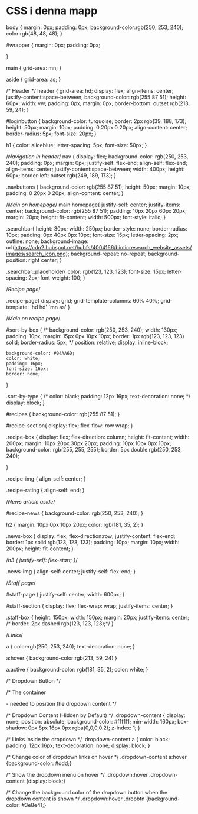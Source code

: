 # CSS i denna mapp

body {
    margin: 0px;
    padding: 0px;
    background-color:rgb(250, 253, 240);
    color:rgb(48, 48, 48);
}

#wrapper {
    margin: 0px;
    padding: 0px;

}

main {
    grid-area: mn;
}

aside {
    grid-area: as;
}

/* Header */
header {
    grid-area: hd;
    display: flex;
    align-items: center;
    justify-content:space-between;
    background-color: rgb(255 87 51);
    height: 60px;
    width: vw;
    padding: 0px;
    margin: 0px;
    border-bottom: outset rgb(213, 59, 24);
}

#loginbutton {
    background-color: turquoise;
    border: 2px rgb(39, 188, 173);
    height: 50px;
    margin: 10px;
    padding: 0 20px 0 20px;
    align-content: center;
    border-radius: 5px;
    font-size: 20px;
}

h1 {
    color: aliceblue;
    letter-spacing: 5px;
    font-size: 50px;
}


/*Navigation in header*/
nav {
    display: flex;
    background-color: rgb(250, 253, 240);
    padding: 0px;
    margin: 0px;
    justify-self: flex-end;
    align-self: flex-end;
    align-items: center;
    justify-content:space-between;
    width: 400px;
    height: 60px;
    border-left: outset rgb(249, 189, 173);
}

.navbuttons {
    background-color: rgb(255 87 51);
    height: 50px;
    margin: 10px;
    padding: 0 20px 0 20px;
    align-content: center;
}



/*Main on homepage*/
main.homepage{
    justify-self: center;
    justify-items: center;
    background-color: rgb(255 87 51);
    padding: 10px 20px 60px 20px;
    margin: 20px;
    height: fit-content;
    width: 500px;
    font-style: italic;
}

.searchbar{
    height: 30px;
    width: 250px;
    border-style: none;
    border-radius: 10px;
    padding: 0px 40px 0px 10px;
    font-size: 15px;
    letter-spacing: 2px;
    outline: none;
    background-image: url(https://cdn2.hubspot.net/hubfs/4004166/bioticresearch_website_assets/images/search_icon.png);
    background-repeat: no-repeat;
    background-position: right center;
}

.searchbar::placeholder{
    color: rgb(123, 123, 123);
    font-size: 15px;
    letter-spacing: 2px;
    font-weight: 100;
}



/*Recipe page*/

.recipe-page{
    display: grid;
    grid-template-columns: 60% 40%;
    grid-template:
    'hd hd'
    'mn as'
}


/*Main on recipe page*/

#sort-by-box {
/*    background-color: rgb(250, 253, 240);
    width: 130px;
    padding: 10px;
    margin: 15px 0px 10px 10px;
    border: 1px rgb(123, 123, 123) solid;
    border-radius: 5px; */
    position: relative;
    display: inline-block;

    background-color: #04AA6D;
    color: white;
    padding: 16px;
    font-size: 16px;
    border: none;
}

.sort-by-type {
/*    color: black;
    padding: 12px 16px;
    text-decoration: none; */
    display: block;
}

#recipes {
    background-color: rgb(255 87 51);
}

#recipe-section{
    display: flex;
    flex-flow: row wrap;
}

.recipe-box {
    display: flex;
    flex-direction: column;
    height: fit-content;
    width: 200px;
    margin: 10px 20px 30px 20px;
    padding: 10px 10px 0px 10px;
    background-color: rgb(255, 255, 255);
    border: 5px double rgb(250, 253, 240);

}

.recipe-img {
    align-self: center;
}

.recipe-rating {
    align-self: end;
}


/*News article aside*/

#recipe-news {
    background-color: rgb(250, 253, 240);
} 

h2 {
    margin: 10px 0px 10px 20px;
    color: rgb(181, 35, 2);
}

.news-box {
    display: flex;
    flex-direction:row;
    justify-content: flex-end;
    border: 1px solid rgb(123, 123, 123);
    padding: 10px;
    margin: 10px;
    width: 200px;
    height: fit-content;
}

/*h3 {
    justify-self: flex-start;
}*/

.news-img {
    align-self: center;
    justify-self: flex-end;
}

/*Staff page*/

#staff-page {
    justify-self: center;
    width: 600px;
}

#staff-section {
    display: flex;
    flex-wrap: wrap;
    justify-items: center;
}

.staff-box {
    height: 150px;
    width: 150px;
    margin: 20px;
    justify-items: center;
/*    border: 2px dashed rgb(123, 123, 123);*/
}



/*Links*/

a {
    color:rgb(250, 253, 240);
    text-decoration: none;
}

a:hover {
    background-color:rgb(213, 59, 24)
}

a.active {
    background-color: rgb(181, 35, 2);
    color: white;
  }
  



/* Dropdown Button */
  
  /* The container <div> - needed to position the dropdown content */
  
  /* Dropdown Content (Hidden by Default) */
  .dropdown-content {
    display: none;
    position: absolute;
    background-color: #f1f1f1;
    min-width: 160px;
    box-shadow: 0px 8px 16px 0px rgba(0,0,0,0.2);
    z-index: 1;
  }
  
  /* Links inside the dropdown */
  .dropdown-content a {
    color: black;
    padding: 12px 16px;
    text-decoration: none;
    display: block;
  }
  
  /* Change color of dropdown links on hover */
  .dropdown-content a:hover {background-color: #ddd;}
  
  /* Show the dropdown menu on hover */
  .dropdown:hover .dropdown-content {display: block;}
  
  /* Change the background color of the dropdown button when the dropdown content is shown */
  .dropdown:hover .dropbtn {background-color: #3e8e41;}
  